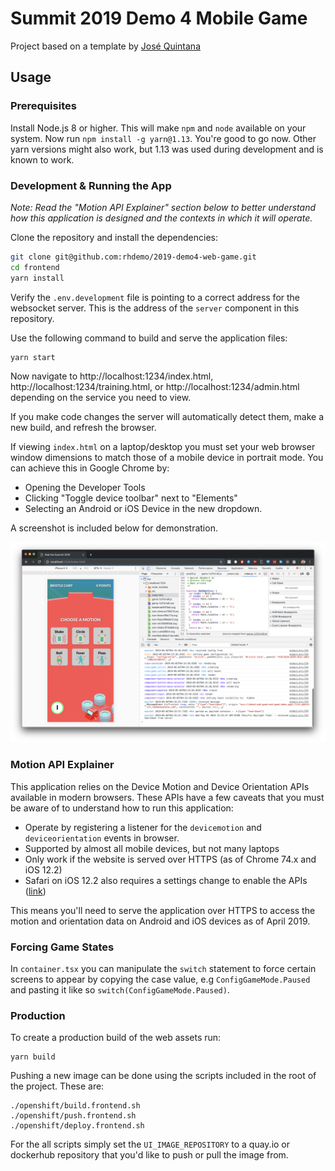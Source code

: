 # Summit 2019 Demo 4 Mobile Game

Project based on a template by [José Quintana](git.io/joseluisq)

## Usage

### Prerequisites
Install Node.js 8 or higher. This will make `npm` and `node` available on your
system. Now run `npm install -g yarn@1.13`. You're good to go now. Other yarn
versions might also work, but 1.13 was used during development and is
known to work.

### Development & Running the App

_Note: Read the "Motion API Explainer" section below to better understand
how this application is designed and the contexts in which it will operate._

Clone the repository and install the dependencies:

```sh
git clone git@github.com:rhdemo/2019-demo4-web-game.git
cd frontend
yarn install
```

Verify the `.env.development` file is pointing to a correct address for the websocket server. This is the address of the `server` component in this repository.

Use the following command to build and serve the application files:

```
yarn start
```

Now navigate to http://localhost:1234/index.html,
http://localhost:1234/training.html, or http://localhost:1234/admin.html
depending on the service you need to view.

If you make code changes the server will automatically detect them, make a new
build, and refresh the browser.

If viewing `index.html` on a laptop/desktop you must set your web browser
window dimensions to match those of a mobile device in portrait mode. You can
achieve this in Google Chrome by:

* Opening the Developer Tools
* Clicking "Toggle device toolbar" next to "Elements"
* Selecting an Android or iOS Device in the new dropdown.

A screenshot is included below for demonstration.

![](https://github.com/rhdemo/2019-demo4-web-game/raw/master/frontend/screenshots/Screenshot%202019-05-01%20at%209.15.38%20PM.png)

### Motion API Explainer

This application relies on the Device Motion and Device Orientation APIs
available in modern browsers. These APIs have a few caveats that you must be
aware of to understand how to run this application:

* Operate by registering a listener for the `devicemotion` and
`deviceorientation` events in browser.
* Supported by almost all mobile devices, but not many laptops
* Only work if the website is served over HTTPS (as of Chrome 74.x and iOS 12.2)
* Safari on iOS 12.2 also requires a settings change to enable the APIs ([link](https://www.macrumors.com/2019/02/04/ios-12-2-safari-motion-orientation-access-toggle/))

This means you'll need to serve the application over HTTPS to access the motion
and orientation data on Android and iOS devices as of April 2019.

### Forcing Game States

In `container.tsx` you can manipulate the `switch` statement to force certain
screens to appear by copying the case value, e.g `ConfigGameMode.Paused` and
pasting it like so `switch(ConfigGameMode.Paused)`.

### Production

To create a production build of the web assets run:

```
yarn build
```

Pushing a new image can be done using the scripts included in the root of
the project. These are:

```
./openshift/build.frontend.sh
./openshift/push.frontend.sh
./openshift/deploy.frontend.sh
```

For the all scripts simply set the `UI_IMAGE_REPOSITORY` to a quay.io or
dockerhub repository that you'd like to push or pull the image from.
